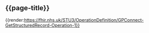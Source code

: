 ## {{page-title}}

{{render:https://fhir.nhs.uk/STU3/OperationDefinition/GPConnect-GetStructuredRecord-Operation-1}}